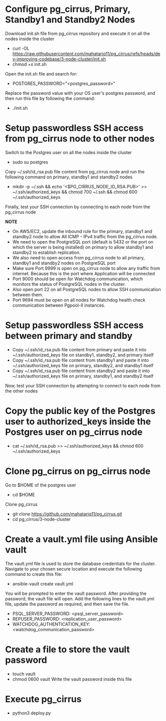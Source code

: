 # Configure pg_cirrus, Primary, Standby1 and Standby2 Nodes
Download init.sh file from pg_cirrus repository and execute it on all the nodes inside the cluster
- curl -OL https://raw.githubusercontent.com/mahatariq11/pg_cirrus/refs/heads/dev-improving-codebase/3-node-cluster/init.sh
- chmod +x init.sh

Open the init.sh file and search for:
- POSTGRES_PASSWORD="<postgres_password>"

 Replace the password value with your OS user's postgres password, and then run this file by following the command:
- ./init.sh

# Setup passwordless SSH access from pg_cirrus node to other nodes 

Switch to the Postgres user on all the nodes inside the cluster
- sudo su postgres

Copy ~/.ssh/id_rsa.pub file content from pg_cirrus node and run the following command on primary, standby1 and standby2 nodes
- mkdir -p ~/.ssh && echo '<$PG_CIRRUS_NODE_ID_RSA.PUB>' >> ~/.ssh/authorized_keys && chmod 700 ~/.ssh && chmod 600 ~/.ssh/authorized_keys

Finally, test your SSH connection by connecting to each node from the pg_cirrus node

**NOTE**
- On AWS/EC2, update the inbound rule for the primary, standby1 and standby2 node to allow All ICMP - IPv4 traffic from the pg_cirrus node.
- We need to open the PostgreSQL port (default is 5432 or the port on which the server is being installed) on primary to allow standby1 and standby2 to establish replication.
- We also need to open access from pg_cirrus node to all primary, standby1 and standby2 nodes on PostgreSQL port
- Make sure Port 9999 is open on pg_cirrus node to allow any traffic from internet. Because this is the port where Application will be connected
- Port 9000 should be open for Watchdog communication, which monitors the status of PostgreSQL nodes in the cluster.
- Also open port 22 on all PostgreSQL nodes to allow SSH communication between them.
- Port 9694 must be open on all nodes for Watchdog health check communication between Pgpool-II instances.

# Setup passwordless SSH access between primary and standby

- Copy ~/.ssh/id_rsa.pub file content from primary and paste it into ~/.ssh/authorized_keys file on standby1, standby2, and primary itself
- Copy ~/.ssh/id_rsa.pub file content from standby1 and paste it into ~/.ssh/authorized_keys file on primary, standby2, and standby1 itself
- Copy ~/.ssh/id_rsa.pub file content from standby2 and paste it into ~/.ssh/authorized_keys file on primary, standby1, and standby2 itself

Now, test your SSH connection by attempting to connect to each node from the other nodes
# Copy the public key of the Postgres user to authorized_keys inside the Postgres user on pg_cirrus node

- cat ~/.ssh/id_rsa.pub >> ~/.ssh/authorized_keys && chmod 600 ~/.ssh/authorized_keys

# Clone pg_cirrus on pg_cirrus node

Go to $HOME of the postgres user
- cd $HOME

Clone pg_cirrus
- git clone https://github.com/mahatariq11/pg_cirrus.git
- cd pg_cirrus/3-node-cluster


# Create a vault.yml file using Ansible vault
The vault.yml file is used to store the database credentials for the cluster.
Navigate to your chosen secure location and execute the following command to create this file:
- ansible-vault create vault.yml

You will be prompted to enter the vault password.
After providing the password, the vault file will open.
Add the following lines to the vault.yml file, update the password as required, and then save the file.

- PSQL_SERVER_PASSWORD: <psql_server_password>
- REPUSER_PASSWORD: <replication_user_password>
- WATCHDOG_AUTHENTICATION_KEY: <watchdog_communication_password>

# Create a file to store the vault password

- touch vault
- chmod 0600 vault
Write the vault password inside this file


# Execute pg_cirrus

- python3 deploy.py
